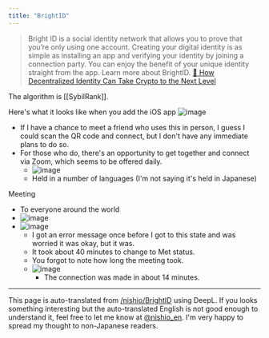 ```yaml
---
title: "BrightID"
---
```


> Bright ID is a social identity network that allows you to prove that you’re only using one account. Creating your digital identity is as simple as installing an app and verifying your identity by joining a connection party. You can enjoy the benefit of your unique identity straight from the app. Learn more about BrightID.
[🤔 How Decentralized Identity Can Take Crypto to the Next Level](https://thedefiant.io/-how-decentralized-identity-can-take)

The algorithm is [[SybilRank]].

Here's what it looks like when you add the iOS app
![image](https://gyazo.com/c4670952f880b7d716e72d991cd5b0d4/thumb/1000)
- If I have a chance to meet a friend who uses this in person, I guess I could scan the QR code and connect, but I don't have any immediate plans to do so.
- For those who do, there's an opportunity to get together and connect via Zoom, which seems to be offered daily.
    - ![image](https://gyazo.com/add8dd6fdf8cbf0e1b40da0059c47cb4/thumb/1000)
    - Held in a number of languages (I'm not saying it's held in Japanese)

Meeting
- To everyone around the world
- ![image](https://gyazo.com/cd6f90729a5a3d1165b9c966dba2f43b/thumb/1000)
- ![image](https://gyazo.com/fca288176cb2aea96a191bbb678c5d16/thumb/1000)
    - I got an error message once before I got to this state and was worried it was okay, but it was.
    - It took about 40 minutes to change to Met status.
    - You forgot to note how long the meeting took.
    - ![image](https://gyazo.com/f0dcb26c32f6df8623cd6779eca29222/thumb/1000)
        - The connection was made in about 14 minutes.

---
This page is auto-translated from [/nishio/BrightID](https://scrapbox.io/nishio/BrightID) using DeepL. If you looks something interesting but the auto-translated English is not good enough to understand it, feel free to let me know at [@nishio_en](https://twitter.com/nishio_en). I'm very happy to spread my thought to non-Japanese readers.